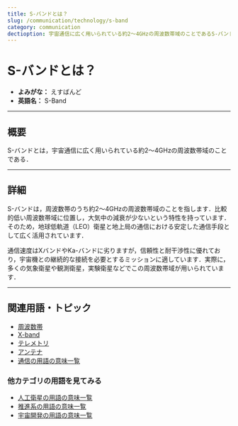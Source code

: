 ```yaml
---
title: S-バンドとは？
slug: /communication/technology/s-band
category: communication
dectioption: 宇宙通信に広く用いられている約2～4GHzの周波数帯域のことであるS-バンドの意味・定義・内容について解説します．
---
```


# S-バンドとは？

- **よみがな：** えすばんど  
- **英語名：** S-Band  

---

## 概要

S-バンドとは，宇宙通信に広く用いられている約2～4GHzの周波数帯域のことである．

---

## 詳細

S-バンドは，周波数帯のうち約2～4GHzの周波数帯域のことを指します．比較的低い周波数帯域に位置し，大気中の減衰が少ないという特性を持っています．そのため，地球低軌道（LEO）衛星と地上局の通信における安定した通信手段として広く活用されています．

通信速度はXバンドやKa-バンドに劣りますが，信頼性と耐干渉性に優れており，宇宙機との継続的な接続を必要とするミッションに適しています．実際に，多くの気象衛星や観測衛星，実験衛星などでこの周波数帯域が用いられています．

---

## 関連用語・トピック

- [周波数帯](/docs/communication/technology/frequency-band)
- [X-band](/docs/communication/technology/x-band)
- [テレメトリ](/docs/communication/system/telemetry)
- [アンテナ](/docs/communication/technology/antenna)
- [通信の用語の意味一覧](/docs/category/communication)

### 他カテゴリの用語を見てみる
- [人工衛星の用語の意味一覧](/docs/category/satellite)
- [推進系の用語の意味一覧](/docs/category/propulsion)
- [宇宙開発の用語の意味一覧](/docs/category/glossary)
